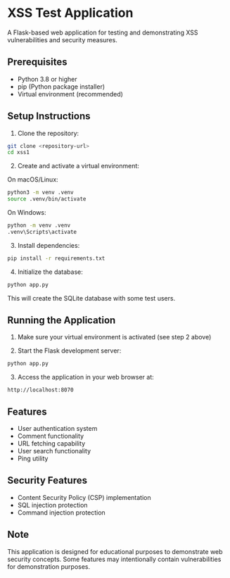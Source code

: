 # XSS Test Application

A Flask-based web application for testing and demonstrating XSS vulnerabilities and security measures.

## Prerequisites

- Python 3.8 or higher
- pip (Python package installer)
- Virtual environment (recommended)

## Setup Instructions

1. Clone the repository:
```bash
git clone <repository-url>
cd xss1
```

2. Create and activate a virtual environment:

On macOS/Linux:
```bash
python3 -m venv .venv
source .venv/bin/activate
```

On Windows:
```bash
python -m venv .venv
.venv\Scripts\activate
```

3. Install dependencies:
```bash
pip install -r requirements.txt
```

4. Initialize the database:
```bash
python app.py
```
This will create the SQLite database with some test users.

## Running the Application

1. Make sure your virtual environment is activated (see step 2 above)

2. Start the Flask development server:
```bash
python app.py
```

3. Access the application in your web browser at:
```
http://localhost:8070
```

## Features

- User authentication system
- Comment functionality
- URL fetching capability
- User search functionality
- Ping utility

## Security Features

- Content Security Policy (CSP) implementation
- SQL injection protection
- Command injection protection

## Note

This application is designed for educational purposes to demonstrate web security concepts. Some features may intentionally contain vulnerabilities for demonstration purposes.

